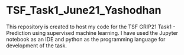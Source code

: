 # TSF_Task1_June21_Yashodhan
This repository is created to host my code for the TSF GRIP21 Task1 - Prediction using supervised machine learning.
I have used the Jupyter notebook as an IDE and python as the programming language for development of the task.
